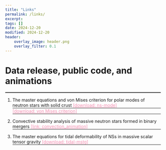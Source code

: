 ```yaml
---
title: "Links"
permalink: /links/
excerpt:
tags: []
date: 2024-12-20
modified: 2024-12-20
header:
    overlay_image: header.png
    overlay_filter: 0.1 
---
```


# Data release, public code, and animations
<hr style="border:1px solid gray">


1. The master equations and von Mises criterion for polar modes of neutron stars with solid crust <a href="https://gravyong.github.io/files/interfacial_mode.nb" style="color: #F48FB1;">[download: ns-mode]</a>
<span style="display: block; width: 100%; height: 2px; background-color: #808080; margin-top: 0;"></span><a href="https://gravyong.github.io/files/von_Mises.nb" style="color: #F48FB1;">[download: von Mises criterion]</a><span style="display: block; width: 100%; height: 2px; background-color: #808080; margin-top: 0;"></span>

2. Convective stability analysis of massive neutron stars formed in binary mergers <a href="https://gravyong.github.io/convection/" style="color: #F48FB1;">[link: convection_animation]</a>
<span style="display: block; width: 100%; height: 2px; background-color: #808080; margin-top: 0;"></span>

3. The master equations for tidal deformability of NSs in massive scalar tensor gravity <a href="https://gravyong.github.io/files/tidal_mstg.nb" style="color: #F48FB1;">[download: tidal-mstg]</a>
<span style="display: block; width: 100%; height: 2px; background-color: #808080; margin-top: 0;"></span>





